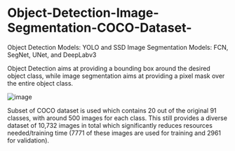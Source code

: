 # Object-Detection-Image-Segmentation-COCO-Dataset-
Object Detection Models: YOLO and SSD 
Image Segmentation Models: FCN, SegNet, UNet, and DeepLabv3

Object Detection aims at providing a bounding box around the desired object class, while image segmentation aims at providing a pixel mask over the entire object class.

![image](https://user-images.githubusercontent.com/63126473/172285545-5240659d-c6ef-4801-97e1-ed3478b81345.png)


Subset of COCO dataset is used which contains 20 out of the original 91 classes, with around 500 images for each class. This still provides a diverse dataset of 10,732 images in total which significantly reduces resources needed/training time (7771 of these images are used for training and 2961 for validation). 
